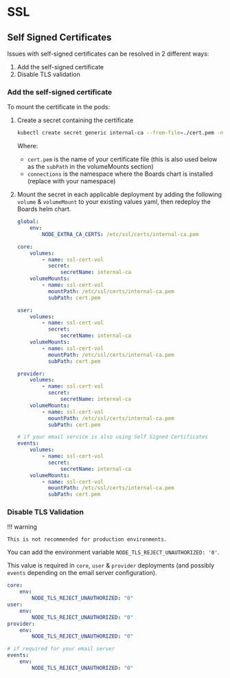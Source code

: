 # SSL

## Self Signed Certificates

Issues with self-signed certificates can be resolved in 2 different ways:

1. Add the self-signed certificate
1. Disable TLS validation

### Add the self-signed certificate

To mount the certificate in the pods:

1. Create a secret containing the certificate

    ```bash
    kubectl create secret generic internal-ca --from-file=./cert.pem -n connections
    ```

    Where:

    - `cert.pem` is the name of your certificate file (this is also used below as the `subPath` in the volumeMounts section)
    - `connections` is the namespace where the Boards chart is installed (replace with your namespace)

1. Mount the secret in each applicable deployment by adding the following `volume` & `volumeMount` to your existing values yaml, then redeploy the Boards helm chart.

    ```yaml
    global:
        env:
            NODE_EXTRA_CA_CERTS: /etc/ssl/certs/internal-ca.pem

    core:
        volumes:
            - name: ssl-cert-vol
              secret:
                  secretName: internal-ca
        volumeMounts:
            - name: ssl-cert-vol
              mountPath: /etc/ssl/certs/internal-ca.pem
              subPath: cert.pem

    user:
        volumes:
            - name: ssl-cert-vol
              secret:
                  secretName: internal-ca
        volumeMounts:
            - name: ssl-cert-vol
              mountPath: /etc/ssl/certs/internal-ca.pem
              subPath: cert.pem

    provider:
        volumes:
            - name: ssl-cert-vol
              secret:
                  secretName: internal-ca
        volumeMounts:
            - name: ssl-cert-vol
              mountPath: /etc/ssl/certs/internal-ca.pem
              subPath: cert.pem

    # if your email service is also using Self Signed Certificates
    events:
        volumes:
            - name: ssl-cert-vol
              secret:
                  secretName: internal-ca
        volumeMounts:
            - name: ssl-cert-vol
              mountPath: /etc/ssl/certs/internal-ca.pem
              subPath: cert.pem
    ```

### Disable TLS Validation

!!! warning

    This is not recommended for production environments.

You can add the environment variable `NODE_TLS_REJECT_UNAUTHORIZED: '0'`.

This value is required in `core`, `user` & `provider` deployments (and possibly `events` depending on the email server configuration).

```yaml
core:
    env:
        NODE_TLS_REJECT_UNAUTHORIZED: "0"
user:
    env:
        NODE_TLS_REJECT_UNAUTHORIZED: "0"
provider:
    env:
        NODE_TLS_REJECT_UNAUTHORIZED: "0"

# if required for your email server
events:
    env:
        NODE_TLS_REJECT_UNAUTHORIZED: "0"
```
